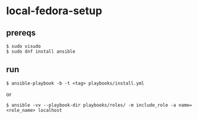 # local-fedora-setup

## prereqs

```shell
$ sudo visudo
$ sudo dnf install ansible
```

## run

```shell
$ ansible-playbook -b -t <tag> playbooks/install.yml
```
or
```shell
$ ansible -vv --playbook-dir playbooks/roles/ -m include_role -a name=<role_name> localhost
```

